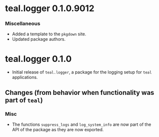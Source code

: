 # teal.logger 0.1.0.9012

### Miscellaneous
* Added a template to the `pkgdown` site.
* Updated package authors.

# teal.logger 0.1.0

* Initial release of `teal.logger`, a package for the logging setup for `teal` applications.

## Changes (from behavior when functionality was part of `teal`)

### Misc
* The functions `suppress_logs` and `log_system_info` are now part of the API of the package as they are now exported.
